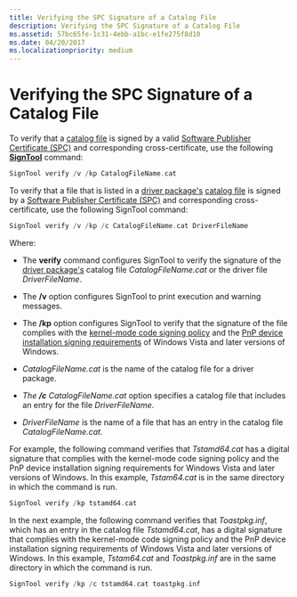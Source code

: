 ```yaml
---
title: Verifying the SPC Signature of a Catalog File
description: Verifying the SPC Signature of a Catalog File
ms.assetid: 57bc65fe-1c31-4ebb-a1bc-e1fe275f8d10
ms.date: 04/20/2017
ms.localizationpriority: medium
---
```


# Verifying the SPC Signature of a Catalog File


To verify that a [catalog file](catalog-files.md) is signed by a valid [Software Publisher Certificate (SPC)](software-publisher-certificate.md) and corresponding cross-certificate, use the following [**SignTool**](../devtest/signtool.md) command:

```cpp
SignTool verify /v /kp CatalogFileName.cat 
```

To verify that a file that is listed in a [driver package's](driver-packages.md) [catalog file](catalog-files.md) is signed by a [Software Publisher Certificate (SPC)](software-publisher-certificate.md) and corresponding cross-certificate, use the following SignTool command:

```cpp
SignTool verify /v /kp /c CatalogFileName.cat DriverFileName
```

Where:

-   The **verify** command configures SignTool to verify the signature of the [driver package's](driver-packages.md) catalog file *CatalogFileName.cat* or the driver file *DriverFileName*.

-   The **/v** option configures SignTool to print execution and warning messages.

-   The **/kp** option configures SignTool to verify that the signature of the file complies with the [kernel-mode code signing policy](kernel-mode-code-signing-policy--windows-vista-and-later-.md) and the [PnP device installation signing requirements](pnp-device-installation-signing-requirements--windows-vista-and-later-.md) of Windows Vista and later versions of Windows.

-   *CatalogFileName.cat* is the name of the catalog file for a driver package.

-   *The* ***/c*** *CatalogFileName.cat* option specifies a catalog file that includes an entry for the file *DriverFileName*.

-   *DriverFileName* is the name of a file that has an entry in the catalog file *CatalogFileName.cat*.

For example, the following command verifies that *Tstamd64.cat* has a digital signature that complies with the kernel-mode code signing policy and the PnP device installation signing requirements for Windows Vista and later versions of Windows. In this example, *Tstam64.cat* is in the same directory in which the command is run.

```cpp
SignTool verify /kp tstamd64.cat
```

In the next example, the following command verifies that *Toastpkg.inf*, which has an entry in the catalog file *Tstamd64.cat*, has a digital signature that complies with the kernel-mode code signing policy and the PnP device installation signing requirements of Windows Vista and later versions of Windows. In this example, *Tstam64.cat* and *Toastpkg.inf* are in the same directory in which the command is run.

```cpp
SignTool verify /kp /c tstamd64.cat toastpkg.inf
```

 

